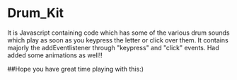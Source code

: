 # Drum_Kit

It is Javascript containing code which has some of the various drum sounds which play as soon as you keypress the letter or click over them.
It contains majorly the addEventlistener through "keypress" and "click" events.
Had added some animations as well!!

##Hope you have great time playing with this:)
